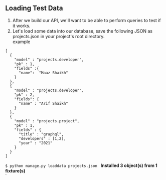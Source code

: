 ## Loading Test Data  
1. After we build our API, we'll want to be able to perform queries to test if it works.    
1. Let's load some data into our database, save the following JSON as projects.json in your project's root directory.  
example  
```   
[
  {
    "model" : "projects.developer",
    "pk" : 1,
    "fields" :{
      "name":  "Maaz Shaikh"
    }
  },
  {
    "model" : "projects.developer",
    "pk" : 2,
    "fields": {
      "name" : "Arif Shaikh"
    }
  },
  {
    "model" : "projects.project",
    "pk" : 1,
    "fields" : {
      "title" : "graphql",
      "developers" : [1,2],
      "year" : "2021"
    }
  }
]
``` 
`$ python manage.py loaddata projects.json `
**Installed 3 object(s) from 1 fixture(s)**   
`